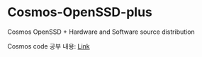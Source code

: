 # Cosmos-OpenSSD-plus
Cosmos OpenSSD + Hardware and Software source distribution

Cosmos code 공부 내용: [Link](https://docs.google.com/presentation/d/1njR3NpqaGWl5V3cyTJuypbuqno2myu7DHa6x2kK2riw/edit?usp=sharing)
